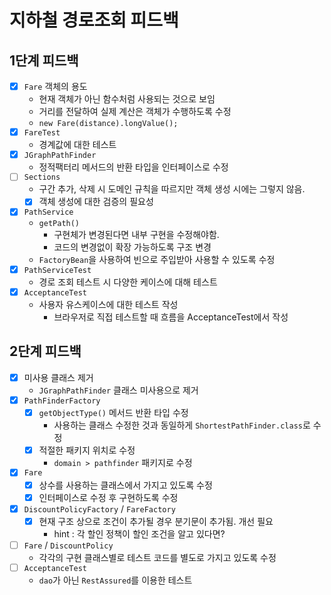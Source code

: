 # 지하철 경로조회 피드백

## 1단계 피드백

- [x] `Fare` 객체의 용도
    - 현재 객체가 아닌 함수처럼 사용되는 것으로 보임
    - 거리를 전달하여 실제 계산은 객체가 수행하도록 수정
    - `new Fare(distance).longValue();`
- [x] `FareTest`
    - 경계값에 대한 테스트
- [x] `JGraphPathFinder`
    - 정적팩터리 메서드의 반환 타입을 인터페이스로 수정
- [ ] `Sections`
    - 구간 추가, 삭제 시 도메인 규칙을 따르지만 객체 생성 시에는 그렇지 않음.
    - [x] 객체 생성에 대한 검증의 필요성
- [x] `PathService`
    - `getPath()`
        - 구현체가 변경된다면 내부 구현을 수정해야함.
        - 코드의 변경없이 확장 가능하도록 구조 변경
    - `FactoryBean`을 사용하여 빈으로 주입받아 사용할 수 있도록 수정
- [x] `PathServiceTest`
    - 경로 조회 테스트 시 다양한 케이스에 대해 테스트
- [x] `AcceptanceTest`
    - 사용자 유스케이스에 대한 테스트 작성
        - 브라우저로 직접 테스트할 때 흐름을 AcceptanceTest에서 작성

## 2단계 피드백

- [x] 미사용 클래스 제거
  - `JGraphPathFinder` 클래스 미사용으로 제거 
- [x] `PathFinderFactory`
    - [x] `getObjectType()` 메서드 반환 타입 수정
      - 사용하는 클래스 수정한 것과 동일하게 `ShortestPathFinder.class`로 수정 
    - [x] 적절한 패키지 위치로 수정
      - `domain > pathfinder` 패키지로 수정  
- [x] `Fare`
    - [x] 상수를 사용하는 클래스에서 가지고 있도록 수정
    - [x] 인터페이스로 수정 후 구현하도록 수정
- [x] `DiscountPolicyFactory` / `FareFactory`
    - [x] 현재 구조 상으로 조건이 추가될 경우 분기문이 추가됨. 개선 필요
        - hint : 각 할인 정책이 할인 조건을 알고 있다면?
- [ ] `Fare` / `DiscountPolicy`
    - 각각의 구현 클래스별로 테스트 코드를 별도로 가지고 있도록 수정
- [ ] `AcceptanceTest`
    - `dao`가 아닌 `RestAssured`를 이용한 테스트  

